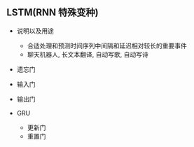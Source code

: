 ## LSTM(RNN 特殊变种)

- 说明以及用途
    - 合适处理和预测时间序列中间隔和延迟相对较长的重要事件
    - 聊天机器人, 长文本翻译, 自动写歌, 自动写诗
    
    
- 遗忘门
- 输入门
- 输出门
- GRU
    - 更新门
    - 重置门